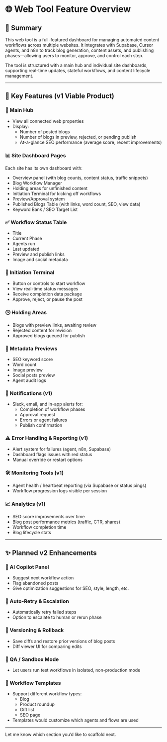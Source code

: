 # 🌐 Web Tool Feature Overview

## 📃 Summary
This web tool is a full-featured dashboard for managing automated content workflows across multiple websites. It integrates with Supabase, Cursor agents, and n8n to track blog generation, content assets, and publishing phases—allowing users to monitor, approve, and control each step.

The tool is structured with a main hub and individual site dashboards, supporting real-time updates, stateful workflows, and content lifecycle management.

---

## 🧭 Key Features (v1 Viable Product)

### 🧩 Main Hub
- View all connected web properties
- Display:
  - Number of posted blogs
  - Number of blogs in preview, rejected, or pending publish
  - At-a-glance SEO performance (average score, recent improvements)

### 📊 Site Dashboard Pages
Each site has its own dashboard with:
- Overview panel (with blog counts, content status, traffic snippets)
- Blog Workflow Manager
- Holding areas for unfinished content
- Initiation Terminal for kicking off workflows
- Preview/Approval system
- Published Blogs Table (with links, word count, SEO, view data)
- Keyword Bank / SEO Target List

### ✅ Workflow Status Table
- Title
- Current Phase
- Agents run
- Last updated
- Preview and publish links
- Image and social metadata

### 🚦 Initiation Terminal
- Button or controls to start workflow
- View real-time status messages
- Receive completion data package
- Approve, reject, or pause the post

### 🕓 Holding Areas
- Blogs with preview links, awaiting review
- Rejected content for revision
- Approved blogs queued for publish

### 📂 Metadata Previews
- SEO keyword score
- Word count
- Image preview
- Social posts preview
- Agent audit logs

### 📣 Notifications (v1)
- Slack, email, and in-app alerts for:
  - Completion of workflow phases
  - Approval request
  - Errors or agent failures
  - Publish confirmation

### ⚠️ Error Handling & Reporting (v1)
- Alert system for failures (agent, n8n, Supabase)
- Dashboard flags issues with red status
- Manual override or restart options

### 🛠️ Monitoring Tools (v1)
- Agent health / heartbeat reporting (via Supabase or status pings)
- Workflow progression logs visible per session

### 📈 Analytics (v1)
- SEO score improvements over time
- Blog post performance metrics (traffic, CTR, shares)
- Workflow completion time
- Blog lifecycle stats

---

## ✨ Planned v2 Enhancements

### 🤖 AI Copilot Panel
- Suggest next workflow action
- Flag abandoned posts
- Give optimization suggestions for SEO, style, length, etc.

### 🔄 Auto-Retry & Escalation
- Automatically retry failed steps
- Option to escalate to human or rerun phase

### 🔢 Versioning & Rollback
- Save diffs and restore prior versions of blog posts
- Diff viewer UI for comparing edits

### 🧪 QA / Sandbox Mode
- Let users run test workflows in isolated, non-production mode

### 🔧 Workflow Templates
- Support different workflow types:
  - Blog
  - Product roundup
  - Gift list
  - SEO page
- Templates would customize which agents and flows are used

---

Let me know which section you’d like to scaffold next.

